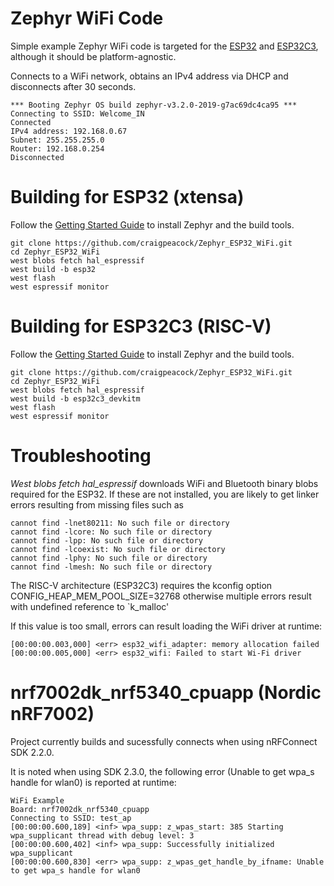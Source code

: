 # Zephyr WiFi Code

Simple example Zephyr WiFi code is targeted for the [ESP32](https://docs.zephyrproject.org/latest/boards/xtensa/esp32/doc/index.html) and [ESP32C3](https://docs.zephyrproject.org/3.1.0/boards/riscv/esp32c3_devkitm/doc/index.html), although it should be platform-agnostic.

Connects to a WiFi network, obtains an IPv4 address via DHCP and disconnects after 30 seconds.

```
*** Booting Zephyr OS build zephyr-v3.2.0-2019-g7ac69dc4ca95 ***
Connecting to SSID: Welcome_IN
Connected
IPv4 address: 192.168.0.67
Subnet: 255.255.255.0
Router: 192.168.0.254
Disconnected
```

# Building for ESP32 (xtensa)

Follow the [Getting Started Guide](https://docs.zephyrproject.org/latest/develop/getting_started/index.html) to install Zephyr and the build tools. 

```
git clone https://github.com/craigpeacock/Zephyr_ESP32_WiFi.git
cd Zephyr_ESP32_WiFi
west blobs fetch hal_espressif
west build -b esp32
west flash
west espressif monitor
```

# Building for ESP32C3 (RISC-V)

Follow the [Getting Started Guide](https://docs.zephyrproject.org/latest/develop/getting_started/index.html) to install Zephyr and the build tools. 

```
git clone https://github.com/craigpeacock/Zephyr_ESP32_WiFi.git
cd Zephyr_ESP32_WiFi
west blobs fetch hal_espressif
west build -b esp32c3_devkitm
west flash
west espressif monitor
```

# Troubleshooting

*West blobs fetch hal_espressif* downloads WiFi and Bluetooth binary blobs required for the ESP32. If these are not installed, you are likely to get linker errors resulting from missing files such as

```
cannot find -lnet80211: No such file or directory
cannot find -lcore: No such file or directory
cannot find -lpp: No such file or directory
cannot find -lcoexist: No such file or directory
cannot find -lphy: No such file or directory
cannot find -lmesh: No such file or directory
```

The RISC-V architecture (ESP32C3) requires the kconfig option CONFIG_HEAP_MEM_POOL_SIZE=32768 otherwise multiple errors result with undefined reference to `k_malloc'

If this value is too small, errors can result loading the WiFi driver at runtime:

```
[00:00:00.003,000] <err> esp32_wifi_adapter: memory allocation failed          
[00:00:00.005,000] <err> esp32_wifi: Failed to start Wi-Fi driver  
```

# nrf7002dk_nrf5340_cpuapp (Nordic nRF7002)

Project currently builds and sucessfully connects when using nRFConnect SDK 2.2.0. 

It is noted when using SDK 2.3.0, the following error (Unable to get wpa_s handle for wlan0) is reported at runtime:

```
WiFi Example
Board: nrf7002dk_nrf5340_cpuapp
Connecting to SSID: test_ap
[00:00:00.600,189] <inf> wpa_supp: z_wpas_start: 385 Starting wpa_supplicant thread with debug level: 3
[00:00:00.600,402] <inf> wpa_supp: Successfully initialized wpa_supplicant
[00:00:00.600,830] <err> wpa_supp: z_wpas_get_handle_by_ifname: Unable to get wpa_s handle for wlan0
```




